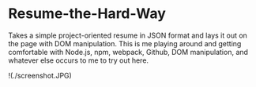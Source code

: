# Resume-the-Hard-Way

Takes a simple project-oriented resume in JSON format and lays it out on the page with DOM manipulation. This is me playing around and getting comfortable with Node.js, npm, webpack, Github, DOM manipulation, and whatever else occurs to me to try out here.

!(./screenshot.JPG)
